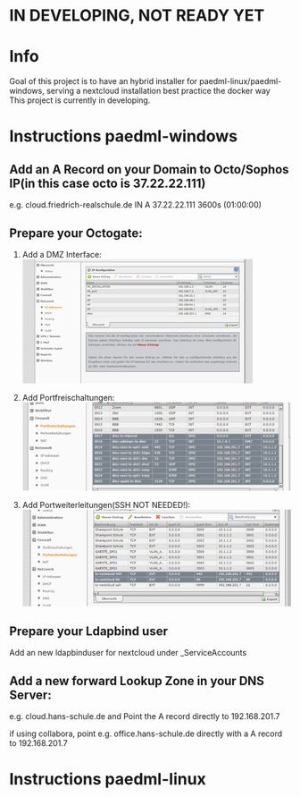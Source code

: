 # IN DEVELOPING, NOT READY YET

# Info
Goal of this project is to have an hybrid installer for paedml-linux/paedml-windows, serving a nextcloud installation best practice the docker way  
This project is currently in developing. 

# Instructions paedml-windows
## Add an A Record on your Domain to Octo/Sophos IP(in this case octo is 37.22.22.111)
e.g. cloud.friedrich-realschule.de	IN	A	37.22.22.111	3600s	(01:00:00)

## Prepare your Octogate:
1. Add a DMZ Interface:  
![DMZ](howto/fw_dmz.png?raw=true "DMZ Interface")

2. Add Portfreischaltungen:  
![DMZ](howto/fw_portfreischaltungen.png?raw=true "DMZ Portfreischaltungen")

3. Add Portweiterleitungen(SSH NOT NEEDED!):  
![DMZ](howto/fw_portweiterleitungen.jpg?raw=true "DMZ Portweiterleitungen")

## Prepare your Ldapbind user
Add an new ldapbinduser for nextcloud under _ServiceAccounts

## Add a new forward Lookup Zone in your DNS Server:
e.g. cloud.hans-schule.de and Point the A record directly to 192.168.201.7

if using collabora, point e.g. office.hans-schule.de directly with a A record to 192.168.201.7

# Instructions paedml-linux
